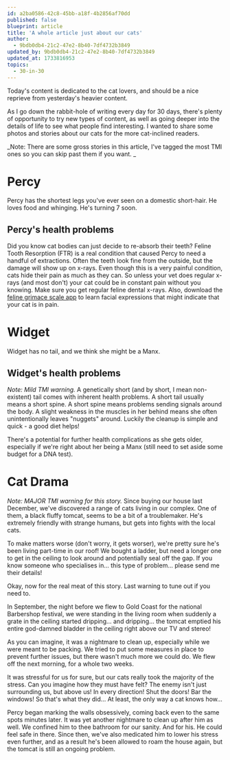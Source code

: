 ```yaml
---
id: a2ba0586-42c8-45bb-a18f-4b2856af70dd
published: false
blueprint: article
title: 'A whole article just about our cats'
author:
  - 9bdb0db4-21c2-47e2-8b40-7df4732b3849
updated_by: 9bdb0db4-21c2-47e2-8b40-7df4732b3849
updated_at: 1733816953
topics:
  - 30-in-30
---
```

Today's content is dedicated to the cat lovers, and should be a nice reprieve from yesterday's heavier content. 

As I go down the rabbit-hole of writing every day for 30 days, there's plenty of opportunity to try new types of content, as well as going deeper into the details of life to see what people find interesting. I wanted to share some photos and stories about our cats for the more cat-inclined readers. 

_Note: There are some gross stories in this article, I've tagged the most TMI ones so you can skip past them if you want. _

# Percy
Percy has the shortest legs you've ever seen on a domestic short-hair. He loves food and whinging. He's turning 7 soon.

## Percy's health problems
Did you know cat bodies can just decide to re-absorb their teeth? Feline Tooth Resorption (FTR) is a real condition that caused Percy to need a handful of extractions. Often the teeth look fine from the outside, but the damage will show up on x-rays. Even though this is a very painful condition, cats hide their pain as much as they can. So unless your vet does regular x-rays (and most don't) your cat could be in constant pain without you knowing. Make sure you get regular feline dental x-rays. Also, download the [feline grimace scale app](https://play.google.com/store/apps/details?id=com.universitedemontreal.felinegrimacescale&hl=en_AU&pli=1) to learn facial expressions that might indicate that your cat is in pain.

# Widget
Widget has no tail, and we think she might be a Manx.

## Widget's health problems
_Note: Mild TMI warning._
A genetically short (and by short, I mean non-existent) tail comes with inherent health problems. A short tail usually means a short spine. A short spine means problems sending signals around the body. A slight weakness in the muscles in her behind means she often unintentionally leaves "nuggets" around. Luckily the cleanup is simple and quick - a good diet helps!

There's a potential for further health complications as she gets older, especially if we're right about her being a Manx (still need to set aside some budget for a DNA test).

# Cat Drama
_Note: MAJOR TMI warning for this story._
Since buying our house last December, we've discovered a range of cats living in our complex. One of them, a black fluffy tomcat, seems to be a bit of a troublemaker. He's extremely friendly with strange humans, but gets into fights with the local cats.

To make matters worse (don't worry, it gets worser), we're pretty sure he's been living part-time in our roof! We bought a ladder, but need a longer one to get in the ceiling to look around and potentially seal off the gap. If you know someone who specialises in... this type of problem... please send me their details!

Okay, now for the real meat of this story. Last warning to tune out if you need to. 

In September, the night before we flew to Gold Coast for the national Barbershop festival, we were standing in the living room when suddenly a grate in the ceiling started dripping... and dripping... the tomcat emptied his entire god-damned bladder in the ceiling right above our TV and stereo!

As you can imagine, it was a nightmare to clean up, especially while we were meant to be packing. We tried to put some measures in place to prevent further issues, but there wasn't much more we could do. We flew off the next morning, for a whole two weeks. 

It was stressful for us for sure, but our cats really took the majority of the stress. Can you imagine how they must have felt? The enemy isn't just surrounding us, but above us! In every direction! Shut the doors! Bar the windows! So that's what they did... At least, the only way a cat knows how... 

Percy began marking the walls obsessively, coming back even to the same spots minutes later. It was yet another nightmare to clean up after him as well. We confined him to thee bathroom for our sanity. And for his. He could feel safe in there. Since then, we've also medicated him to lower his stress even further, and as a result he's been allowed to roam the house again, but the tomcat is still an ongoing problem.